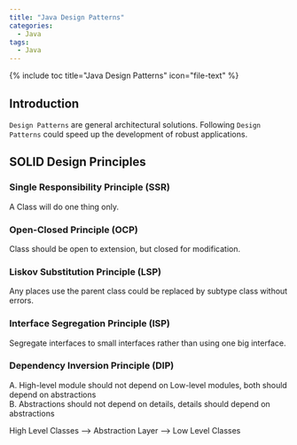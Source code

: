```yaml
---
title: "Java Design Patterns"
categories:
  - Java
tags:
  - Java
---
```


{% include toc title="Java Design Patterns" icon="file-text" %}

## Introduction

`Design Patterns` are general architectural solutions. Following `Design Patterns` could speed up the development of robust applications.

## SOLID Design Principles

### Single Responsibility Principle (SSR)

A Class will do one thing only.

### Open-Closed Principle (OCP)

Class should be open to extension, but closed for modification.

### Liskov Substitution Principle (LSP)

Any places use the parent class could be replaced by subtype class without errors.

### Interface Segregation Principle (ISP)

Segregate interfaces to small interfaces rather than using one big interface. 

### Dependency Inversion Principle (DIP)

A. High-level module should not depend on Low-level modules, both should depend on abstractions  
B. Abstractions should not depend on details, details should depend on abstractions

High Level Classes --> Abstraction Layer --> Low Level Classes

